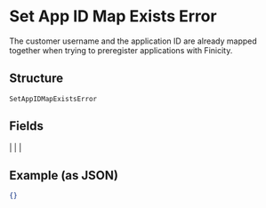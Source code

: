 
# Set App ID Map Exists Error

The customer username and the application ID are already mapped together when trying to preregister applications with Finicity.

## Structure

`SetAppIDMapExistsError`

## Fields

|  |
| 

## Example (as JSON)

```json
{}
```


